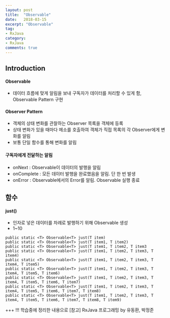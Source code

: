 ```yaml
---
layout: post
title:  "Observable"
date:   2018-03-15
excerpt: "Observable"
tag:
- RxJava
category:
- RxJava
comments: true
---
```


## Introduction

#### Observable 

* 데이터 흐름에 맞게 알림을 보내 구독자가 데이터를 처리할 수 있게 함, Observable Pattern 구현

#### Observer Pattern 

* 객체의 상태 변화를 관찰하는 Observer 목록을 객체에 등록
* 상태 변화가 있을 때마다 메소를 호출하여 객체가 직접 목록의 각 Observer에게 변화를 알림
* 보통 단일 함수를 통해 변화를 알림

#### 구독자에게 전달하는 알림

* onNext : Observable이 데이터의 발행을 알림
* onComplete : 모든 데이터 발행을 완료했음을 알림. 단 한 번 발생
* onError : Observable에서의 Error를 알림. Observable 실행 종료


## 함수

#### just()
* 인자로 넣은 데이터를 차례로 발행하기 위해 Observable 생성
* 1~10

~~~
public static <T> Observable<T> just(T item)
public static <T> Observable<T> just(T item1, T item2)
public static <T> Observable<T> just(T item1, T item2, T item3
public static <T> Observable<T> just(T item1, T item2, T item3, T item4)
public static <T> Observable<T> just(T item1, T item2, T item3, T item4, T item5)
public static <T> Observable<T> just(T item1, T item2, T item3, T item4, T item5, T item6)
public static <T> Observable<T> just(T item1, T item2, T item3, T item4, T item5, T item6, T item7)
public static <T> Observable<T> just(T item1, T item2, T item3, T item4, T item5, T item6, T item7, T item8)
public static <T> Observable<T> just(T item1, T item2, T item3, T item4, T item5, T item6, T item7, T item8, T item9)

~~~



+++
!!! 학습중에 정리한 내용으로
[참고] RxJava 프로그래밍 by 유동환, 박정준